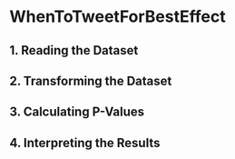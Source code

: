 # WhenToTweetForBestEffect

## 1. Reading the Dataset

## 2. Transforming the Dataset

## 3. Calculating P-Values

## 4. Interpreting the Results
